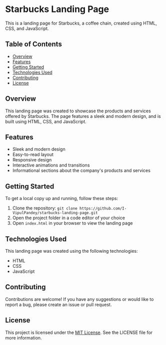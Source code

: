 # Starbucks Landing Page

This is a landing page for Starbucks, a coffee chain, created using HTML, CSS, and JavaScript.

## Table of Contents

- [Overview](#overview)
- [Features](#features)
- [Getting Started](#getting-started)
- [Technologies Used](#technologies-used)
- [Contributing](#contributing)
- [License](#license)

## Overview

This landing page was created to showcase the products and services offered by Starbucks. The page features a sleek and modern design, and is built using HTML, CSS, and JavaScript.

## Features

- Sleek and modern design
- Easy-to-read layout
- Responsive design
- Interactive animations and transitions
- Informational sections about the company's products and services

## Getting Started

To get a local copy up and running, follow these steps:

1. Clone the repository: `git clone https://github.com/I-VipulPandey/starbucks-landing-page.git`
2. Open the project folder in a code editor of your choice
3. Open `index.html` in your browser to view the landing page

## Technologies Used

This landing page was created using the following technologies:

- HTML
- CSS
- JavaScript

## Contributing

Contributions are welcome! If you have any suggestions or would like to report a bug, please create an issue or pull request.

## License

This project is licensed under the [MIT License](https://opensource.org/licenses/MIT). See the LICENSE file for more information.
